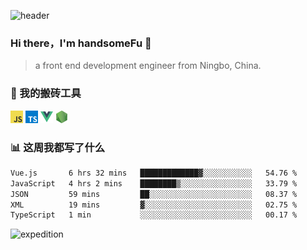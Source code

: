 ![header](https://raw.githubusercontent.com/fzq1998/fzq1998/master/header.png)

### Hi there，I'm handsomeFu 👋

> a front end development engineer from Ningbo, China.

### 🔧 我的搬砖工具
<code><img height="20" src="https://raw.githubusercontent.com/github/explore/80688e429a7d4ef2fca1e82350fe8e3517d3494d/topics/javascript/javascript.png" alt="javascript"></code>
<code><img height="20" src="https://raw.githubusercontent.com/github/explore/80688e429a7d4ef2fca1e82350fe8e3517d3494d/topics/typescript/typescript.png" alt="typescript"></code>
<code><img height="20" src="https://raw.githubusercontent.com/github/explore/80688e429a7d4ef2fca1e82350fe8e3517d3494d/topics/vue/vue.png" alt="vue"></code>
<code><img height="20" src="https://raw.githubusercontent.com/github/explore/80688e429a7d4ef2fca1e82350fe8e3517d3494d/topics/nodejs/nodejs.png" alt="nodejs"></code>



### 📊 这周我都写了什么
<!--START_SECTION:waka-->

```txt
Vue.js       6 hrs 32 mins   █████████████▓░░░░░░░░░░░   54.76 %
JavaScript   4 hrs 2 mins    ████████▒░░░░░░░░░░░░░░░░   33.79 %
JSON         59 mins         ██░░░░░░░░░░░░░░░░░░░░░░░   08.37 %
XML          19 mins         ▓░░░░░░░░░░░░░░░░░░░░░░░░   02.75 %
TypeScript   1 min           ░░░░░░░░░░░░░░░░░░░░░░░░░   00.17 %
```

<!--END_SECTION:waka-->


![expedition](https://raw.githubusercontent.com/fzq1998/fzq1998/master/expedition.gif)

